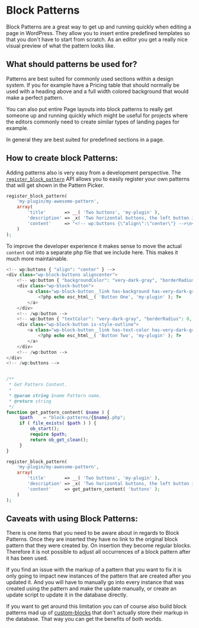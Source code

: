 # Block Patterns

Block Patterns are a great way to get up and running quickly when editing a page in WordPress. They allow you to insert entire predefined templates so that you don't have to start from scratch. As an editor you get a really nice visual preview of what the pattern looks like. 

<!-- ![](/pattern-modal.png) -->

## What should patterns be used for? 

Patterns are best suited for commonly used sections within a design system. If you for example have a Pricing table that should normally be used with a heading above and a full width colored background that would make a perfect pattern. 

You can also put entire Page layouts into block patterns to really get someone up and running quickly which might be useful for projects where the editors commonly need to create similar types of landing pages for example. 

In general they are best suited for predefined sections in a page. 

## How to create block Patterns:

Adding patterns also is very easy from a development perspective. The [`register_block_pattern`](https://developer.wordpress.org/block-editor/reference-guides/block-api/block-patterns/#register_block_pattern) API allows you to easily register your own patterns that will get shown in the Pattern Picker.

```php title="includes/blocks.php"
register_block_pattern(
    'my-plugin/my-awesome-pattern',
    array(
        'title'       => __( 'Two buttons', 'my-plugin' ),
        'description' => _x( 'Two horizontal buttons, the left button is filled in, and the right button is outlined.', 'Block pattern description', 'my-plugin' ),
        'content'     => "<!-- wp:buttons {\"align\":\"center\"} -->\n<div class=\"wp-block-buttons aligncenter\"><!-- wp:button {\"backgroundColor\":\"very-dark-gray\",\"borderRadius\":0} -->\n<div class=\"wp-block-button\"><a class=\"wp-block-button__link has-background has-very-dark-gray-background-color no-border-radius\">" . esc_html__( 'Button One', 'my-plugin' ) . "</a></div>\n<!-- /wp:button -->\n\n<!-- wp:button {\"textColor\":\"very-dark-gray\",\"borderRadius\":0,\"className\":\"is-style-outline\"} -->\n<div class=\"wp-block-button is-style-outline\"><a class=\"wp-block-button__link has-text-color has-very-dark-gray-color no-border-radius\">" . esc_html__( 'Button Two', 'my-plugin' ) . "</a></div>\n<!-- /wp:button --></div>\n<!-- /wp:buttons -->",
    )
); 
```

To improve the developer experience it makes sense to move the actual `content` out into a separate php file that we include here. This makes it much more maintainable.

```php title="block-patterns/buttons.php"
<!-- wp:buttons { "align": "center" } -->
<div class="wp-block-buttons aligncenter">
	<!-- wp:button { "backgroundColor": "very-dark-gray", "borderRadius": 0 } -->
	<div class="wp-block-button">
		<a class="wp-block-button__link has-background has-very-dark-gray-background-color no-border-radius">
			<?php echo esc_html__( 'Button One', 'my-plugin' ); ?>
		</a>
	</div>
	<!-- /wp:button -->
	<!-- wp:button { "textColor": "very-dark-gray", "borderRadius": 0, "className": "is-style-outline" } -->
	<div class="wp-block-button is-style-outline">
		<a class="wp-block-button__link has-text-color has-very-dark-gray-color no-border-radius">
			<?php echo esc_html__( 'Button Two', 'my-plugin' ); ?>
		</a>
	</div>
	<!-- /wp:button -->
</div>
<!-- /wp:buttons -->
```


```php title="blocks/register-paterns.php"

/**
 * Get Pattern Content.
 *
 * @param string $name Pattern name.
 * @return string
 */
function get_pattern_content( $name ) {
     $path    = "block-patterns/{$name}.php";
     if ( file_exists( $path ) ) {
         ob_start();
         require $path;
         return ob_get_clean();
     }
}

register_block_pattern(
    'my-plugin/my-awesome-pattern',
    array(
        'title'       => __( 'Two buttons', 'my-plugin' ),
        'description' => _x( 'Two horizontal buttons, the left button is filled in, and the right button is outlined.', 'Block pattern description', 'my-plugin' ),
        'content'     => get_pattern_content( 'buttons' );
    )
); 
```

## Caveats with using Block Patterns:
There is one items that you need to be aware about in regards to Block Patterns. Once they are inserted they have no link to the original block pattern that they were created by. On insertion they become regular blocks. Therefore it is not possible to adjust all occurrences of a block pattern after it has been used. 

If you find an issue with the markup of a pattern that you want to fix it is only going to impact new instances of the pattern that are created after you updated it. And you will have to manually go into every instance that was created using the pattern and make the update manually, or create an update script to update it in the database directly. 

If you want to get around this limitation you can of course also build block patterns mad up of [custom-blocks](./custom-blocks) that don't actually store their markup in the database. That way you can get the benefits of both worlds.